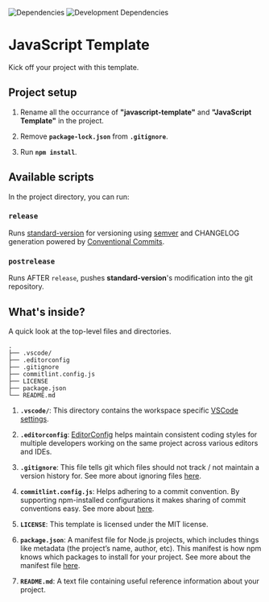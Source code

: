 ![Dependencies](https://david-dm.org/rdarida/javascript-template/status.svg) ![Development Dependencies](https://david-dm.org/rdarida/javascript-template/dev-status.svg)

# JavaScript Template
Kick off your project with this template.

## Project setup
1. Rename all the occurrance of **"javascript-template"** and **"JavaScript Template"** in the project.

2. Remove **`package-lock.json`** from **`.gitignore`**.

3. Run **`npm install`**.

## Available scripts
In the project directory, you can run:

### `release`
Runs [standard-version](https://github.com/conventional-changelog/standard-version/) for versioning using [semver](https://semver.org/) and CHANGELOG generation powered by [Conventional Commits](https://conventionalcommits.org).

### `postrelease`
Runs AFTER `release`, pushes **standard-version**'s modification into the git repository.

## What's inside?
A quick look at the top-level files and directories.

    .
    ├── .vscode/
    ├── .editorconfig
    ├── .gitignore
    ├── commitlint.config.js
    ├── LICENSE
    ├── package.json
    └── README.md

1. **`.vscode/`**: This directory contains the workspace specific [VSCode settings](https://code.visualstudio.com/docs/getstarted/settings).

2. **`.editorconfig`**: [EditorConfig](https://editorconfig-specification.readthedocs.io/en/latest/#supported-pairs) helps maintain consistent coding styles for multiple developers working on the same project across various editors and IDEs.

3. **`.gitignore`**: This file tells git which files should not track / not maintain a version history for. See more about ignoring files [here](https://help.github.com/articles/ignoring-files/).

4. **`commitlint.config.js`**: Helps adhering to a commit convention. By supporting npm-installed configurations it makes sharing of commit conventions easy. See more about [here](https://commitlint.js.org).

5. **`LICENSE`**: This template is licensed under the MIT license.

6. **`package.json`**: A manifest file for Node.js projects, which includes things like metadata (the project’s name, author, etc). This manifest is how npm knows which packages to install for your project. See more about the manifest file [here](https://docs.npmjs.com/cli/v6/configuring-npm/package-json).

7. **`README.md`**: A text file containing useful reference information about your project.
